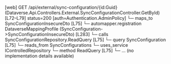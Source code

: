 [web] GET /api/external/sync-configuration/{id:Guid}  (Dataverse.Api.Controllers.External.SyncConfigurationController.GetById)  [L72–L79] status=200 [auth=Authentication.AdminPolicy]
  └─ maps_to SyncConfigurationInsecureDto [L75]
    └─ automapper.registration DataverseMappingProfile (SyncConfiguration->SyncConfigurationInsecureDto) [L283]
  └─ calls SyncConfigurationRepository.ReadQuery [L75]
  └─ query SyncConfiguration [L75]
    └─ reads_from SyncConfigurations
  └─ uses_service IControlledRepository<SyncConfiguration>
    └─ method ReadQuery [L75]
      └─ ... (no implementation details available)

